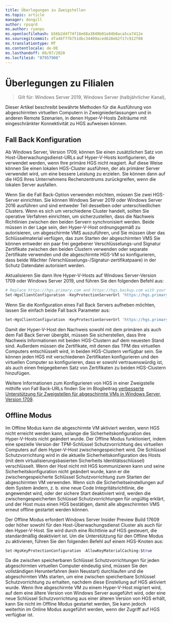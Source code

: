 ```yaml
---
title: Überlegungen zu Zweigstellen
ms.topic: article
manager: dongill
author: rpsqrd
ms.author: ryanpu
ms.openlocfilehash: b56b2d4f74f18e68a3849b01e84b0aca5ca7412e
ms.sourcegitcommit: dfa48f77b751dbc34409aced628eb2f17c912f08
ms.translationtype: MT
ms.contentlocale: de-DE
ms.lasthandoff: 08/07/2020
ms.locfileid: "87957908"
---
```

# <a name="branch-office-considerations"></a>Überlegungen zu Filialen

> Gilt für: Windows Server 2019, Windows Server (halbjährlicher Kanal),

Dieser Artikel beschreibt bewährte Methoden für die Ausführung von abgeschirmten virtuellen Computern in Zweigniederlassungen und in anderen Remote Szenarien, in denen Hyper-V-Hosts Zeiträume mit eingeschränkter Konnektivität zu HGS aufweisen können.

## <a name="fallback-configuration"></a>Fall Back Konfiguration

Ab Windows Server, Version 1709, können Sie einen zusätzlichen Satz von Host-Überwachungsdienst-URLs auf Hyper-V-Hosts konfigurieren, die verwendet werden, wenn Ihre primäre HGS nicht reagiert.
Auf diese Weise können Sie einen lokalen HGS-Cluster ausführen, der als primärer Server verwendet wird, um eine bessere Leistung zu erzielen. Sie können dann auf die HGS Ihres Unternehmens Rechenzentrums zurückgreifen, wenn die lokalen Server ausfallen.

Wenn Sie die Fall Back-Option verwenden möchten, müssen Sie zwei HGS-Server einrichten. Sie können Windows Server 2019 oder Windows Server 2016 ausführen und sind entweder Teil desselben oder unterschiedlichen Clusters. Wenn es sich um verschiedene Cluster handelt, sollten Sie operative Verfahren einrichten, um sicherzustellen, dass die Nachweis Richtlinien zwischen den beiden Servern synchronisiert werden. Beide müssen in der Lage sein, den Hyper-V-Host ordnungsgemäß zu autorisieren, um abgeschirmte VMS auszuführen, und Sie müssen über das Schlüsselmaterial verfügen, das zum Starten der abgeschirmten VMS Sie können entweder ein paar frei gegebener Verschlüsselungs-und Signatur Zertifikate zwischen den beiden Clustern verwenden oder separate Zertifikate verwenden und die abgeschirmte HGS-VM so konfigurieren, dass beide Wächter (Verschlüsselungs-/Signatur-zertifikatpaare) in der Schutz Datendatei autorisiert werden.

Aktualisieren Sie dann Ihre Hyper-V-Hosts auf Windows Server-Version 1709 oder Windows Server 2019, und führen Sie den folgenden Befehl aus:
```powershell
# Replace https://hgs.primary.com and https://hgs.backup.com with your own domain names and protocols
Set-HgsClientConfiguration -KeyProtectionServerUrl 'https://hgs.primary.com/KeyProtection' -AttestationServerUrl 'https://hgs.primary.com/Attestation' -FallbackKeyProtectionServerUrl 'https://hgs.backup.com/KeyProtection' -FallbackAttestationServerUrl 'https://hgs.backup.com/Attestation'
```

Wenn Sie die Konfiguration eines Fall Back Servers aufheben möchten, lassen Sie einfach beide Fall back Parameter aus:
```powershell
Set-HgsClientConfiguration -KeyProtectionServerUrl 'https://hgs.primary.com/KeyProtection' -AttestationServerUrl 'https://hgs.primary.com/Attestation'
```

Damit der Hyper-V-Host den Nachweis sowohl mit dem primären als auch dem Fall Back Server übergibt, müssen Sie sicherstellen, dass Ihre Nachweis Informationen mit beiden HGS-Clustern auf dem neuesten Stand sind.
Außerdem müssen die Zertifikate, mit denen das TPM des virtuellen Computers entschlüsselt wird, in beiden HGS-Clustern verfügbar sein.
Sie können jeden HGS mit verschiedenen Zertifikaten konfigurieren und den virtuellen Computer so konfigurieren, dass er sowohl vertrauenswürdig ist, als auch einen freigegebenen Satz von Zertifikaten zu beiden HGS-Clustern hinzufügen.

Weitere Informationen zum Konfigurieren von HGS in einer Zweigstelle mithilfe von Fall Back-URLs finden Sie im Blogbeitrag [verbesserte Unterstützung für Zweigstellen für abgeschirmte VMs in Windows Server, Version 1709](https://blogs.technet.microsoft.com/datacentersecurity/2017/11/15/improved-branch-office-support-for-shielded-vms-in-windows-server-version-1709/).


## <a name="offline-mode"></a>Offline Modus

Im Offline Modus kann die abgeschirmte VM aktiviert werden, wenn HGS nicht erreicht werden kann, solange die Sicherheitskonfiguration des Hyper-V-Hosts nicht geändert wurde.
Der Offline Modus funktioniert, indem eine spezielle Version der TPM-Schlüssel Schutzvorrichtung des virtuellen Computers auf dem Hyper-V-Host zwischengespeichert wird.
Die Schlüssel Schutzvorrichtung wird in die aktuelle Sicherheitskonfiguration des Hosts (mit dem virtualisierungsbasierten Sicherheits Identitätsschlüssel) verschlüsselt.
Wenn der Host nicht mit HGS kommunizieren kann und seine Sicherheitskonfiguration nicht geändert wurde, kann er die zwischengespeicherte Schlüssel Schutzvorrichtung zum Starten der abgeschirmten VM verwenden.
Wenn sich die Sicherheitseinstellungen auf dem System ändern, z. b. eine neue Code Integritätsrichtlinie, die angewendet wird, oder der sichere Start deaktiviert wird, werden die zwischengespeicherten Schlüssel Schutzvorrichtungen für ungültig erklärt, und der Host muss einen HGS bestätigen, damit alle abgeschirmten VMS erneut offline gestartet werden können.

Der Offline Modus erfordert Windows Server Insider Preview Build 17609 oder höher sowohl für den Host-Überwachungsdienst Cluster als auch für den Hyper-V-Host.
Sie wird durch eine Richtlinie auf HGS gesteuert, die standardmäßig deaktiviert ist.
Um die Unterstützung für den Offline Modus zu aktivieren, führen Sie den folgenden Befehl auf einem HGS-Knoten aus:

```powershell
Set-HgsKeyProtectionConfiguration -AllowKeyMaterialCaching:$true
```

Da die zwischen speicherbaren Schlüssel Schutzvorrichtungen für jeden abgeschirmten virtuellen Computer eindeutig sind, müssen Sie den vollständigen Herunterfahren (kein Neustart) durchlaufen und die abgeschirmten VMs starten, um eine zwischen speicherbare Schlüssel Schutzvorrichtung zu erhalten, nachdem diese Einstellung auf HGS aktiviert wurde.
Wenn Ihre abgeschirmte VM zu einem Hyper-V-Host migriert wird, auf dem eine ältere Version von Windows Server ausgeführt wird, oder eine neue Schlüssel Schutzvorrichtung aus einer älteren Version von HGS erhält, kann Sie nicht im Offline Modus gestartet werden, Sie kann jedoch weiterhin im Online Modus ausgeführt werden, wenn der Zugriff auf HGS verfügbar ist.
